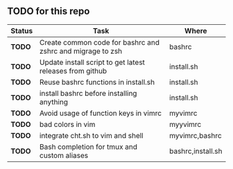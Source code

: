 ## TODO for this repo

| Status   | Task                                                       | Where      |
| -------- | ---------------------------------------------------------- | ---------- |
| **TODO** | Create common code for bashrc and zshrc and migrage to zsh | bashrc     |
| **TODO** | Update install script to get latest releases from github   | install.sh |
| **TODO** | Reuse bashrc functions in install.sh                       | install.sh |
| **TODO** | install bashrc before installing anything                  | install.sh |
| **TODO** | Avoid usage of function keys in vimrc                      | myvimrc    |
| **TODO** | bad colors in vim                                          | myyvimrc   |
|**TODO**|integrate cht.sh to vim and shell|myvimrc,bashrc|
|**TODO**|Bash completion for tmux and custom aliases|bashrc,install.sh|
